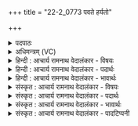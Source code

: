 +++
title = "22-2_0773 पवते हर्यतो"

+++
<details><summary>पदपाठः</summary>

प꣡व꣢꣯ते। ह꣣र्य꣢तः। ह꣡रिः꣢꣯। अ꣡त्ति꣢꣯। ह्व꣡रा꣢꣯ꣳसि। र꣡ꣳह्या꣢꣯। अ꣣भि꣢। अ꣣र्ष। स्तोतृ꣡भ्यः꣢। वी꣣र꣡व꣢त्। य꣡शः꣢꣯। ७७३।
</details>

<details><summary>अधिमन्त्रम् (VC)</summary>

- पवमानः सोमः
- अग्निश्चाक्षुषः
- उष्णिक्
- ऋषभः
</details>

<details><summary>हिन्दी : आचार्य रामनाथ वेदालंकार - विषयः</summary>

द्वितीय ऋचा की व्याख्या पूर्वार्चिक में क्रमाङ्क ५७६ पर मनुष्य के उत्साह-कर्म के विषय में की गयी थी। यहाँ परमात्मा के विषय में वर्णन है।
</details>

<details><summary>हिन्दी : आचार्य रामनाथ वेदालंकार - पदार्थः</summary>

पदार्थान्वय -  (हर्यतः)चाहने योग्य, (हरिः)अज्ञान,पाप आदि का हर्ता जगदीश्वर(रंह्या)वेग के साथ(ह्वरांसि)अति कुटिलताओं को पार कराकर(पवते)उपासकों को पवित्र करता है। हे जगदीश्वर!आप(स्तोतृभ्यः)स्तुति करनेवाले उपासकों के लिए(वीरवत्)वीर भावों से युक्त(यशः)कीर्ति(अभ्यर्ष)प्राप्त कराओ ॥२॥
</details>

<details><summary>हिन्दी : आचार्य रामनाथ वेदालंकार - भावार्थः</summary>

भावार्थ -  परमात्मा के उपासक जन दुर्गुण,दुर्व्यसन,दुःख,पाप,कुटिलता आदियों से छूटकर वीर्य तथा उत्साह से युक्त होकर जीवन बिताते हैं ॥२॥
</details>

<details><summary>संस्कृत : आचार्य रामनाथ वेदालंकार - विषयः</summary>

द्वितीया ऋक् पूर्वार्चिके ५७६ क्रमाङ्के मनुष्योत्साहकर्मविषये व्याख्याता। अत्र परमात्मविषये वर्ण्यते।
</details>

<details><summary>संस्कृत : आचार्य रामनाथ वेदालंकार - पदार्थः</summary>

पदार्थान्वय -  (हर्यतः)कमनीयः(हरिः)अज्ञानपापादीनां हर्ता जगदीश्वरः(रंह्या)वेगेन(ह्वरांसि अति)कौटिल्यानि अतिगमय्य।[ह्वृ कौटिल्ये,सर्वधातुभ्योऽसुन् उ० ४।१९०।] (पवते)उपासकान् पुनाति। हे जगदीश्वर!त्वम्(स्तोतृभ्यः)स्तुतिपरायणेभ्यः उपासकेभ्यः(वीरवत्)वीरभावोपेतम्(यशः)कीर्तिम्(अभ्यर्ष)प्रापय ॥२॥
</details>

<details><summary>संस्कृत : आचार्य रामनाथ वेदालंकार - भावार्थः</summary>

भावार्थ -  परमात्मोपासका जना दुर्गुणदुर्व्यसनदुःखपापकौटिल्यादिभ्यो मुक्ता वीर्योत्साहयुक्ताः सन्तः पवित्रं जीवनं यापयन्ति ॥२॥
</details>

<details><summary>संस्कृत : आचार्य रामनाथ वेदालंकार - पादटिप्पनी</summary>

टिप्पनी -   २.ऋ० ९।१०६।१३,अ॒भ्यर्ष॑न्त्स्तो॒तृभ्यो॑ इति पाठः। साम० ५७६।
</details>